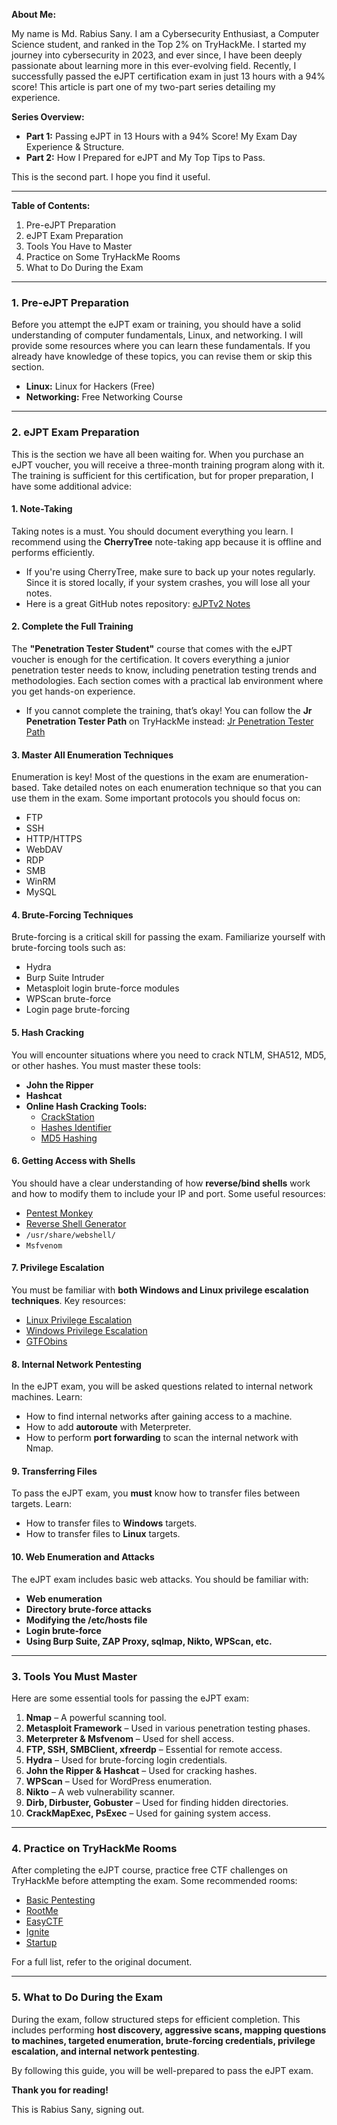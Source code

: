 **About Me:**

My name is Md. Rabius Sany. I am a Cybersecurity Enthusiast, a Computer Science student, and ranked in the Top 2% on TryHackMe. I started my journey into cybersecurity in 2023, and ever since, I have been deeply passionate about learning more in this ever-evolving field. Recently, I successfully passed the eJPT certification exam in just 13 hours with a 94% score! This article is part one of my two-part series detailing my experience.

**Series Overview:**

- **Part 1:** Passing eJPT in 13 Hours with a 94% Score! My Exam Day Experience & Structure.
- **Part 2:** How I Prepared for eJPT and My Top Tips to Pass.

This is the second part. I hope you find it useful.

---

**Table of Contents:**

1. Pre-eJPT Preparation
2. eJPT Exam Preparation
3. Tools You Have to Master
4. Practice on Some TryHackMe Rooms
5. What to Do During the Exam

---

### 1. Pre-eJPT Preparation

Before you attempt the eJPT exam or training, you should have a solid understanding of computer fundamentals, Linux, and networking. I will provide some resources where you can learn these fundamentals. If you already have knowledge of these topics, you can revise them or skip this section.

- **Linux:** Linux for Hackers (Free)
- **Networking:** Free Networking Course

---

### 2. eJPT Exam Preparation

This is the section we have all been waiting for. When you purchase an eJPT voucher, you will receive a three-month training program along with it. The training is sufficient for this certification, but for proper preparation, I have some additional advice:

#### 1. Note-Taking

Taking notes is a must. You should document everything you learn. I recommend using the **CherryTree** note-taking app because it is offline and performs efficiently.

- If you're using CherryTree, make sure to back up your notes regularly. Since it is stored locally, if your system crashes, you will lose all your notes.
- Here is a great GitHub notes repository: [eJPTv2 Notes](https://github.com/neilmadhava/EJPTv2-Notes.git)

#### 2. Complete the Full Training

The **"Penetration Tester Student"** course that comes with the eJPT voucher is enough for the certification. It covers everything a junior penetration tester needs to know, including penetration testing trends and methodologies. Each section comes with a practical lab environment where you get hands-on experience.

- If you cannot complete the training, that’s okay! You can follow the **Jr Penetration Tester Path** on TryHackMe instead: [Jr Penetration Tester Path](https://tryhackme.com/path/outline/jrpenetrationtester)

#### 3. Master All Enumeration Techniques

Enumeration is key! Most of the questions in the exam are enumeration-based. Take detailed notes on each enumeration technique so that you can use them in the exam. Some important protocols you should focus on:

- FTP
- SSH
- HTTP/HTTPS
- WebDAV
- RDP
- SMB
- WinRM
- MySQL

#### 4. Brute-Forcing Techniques

Brute-forcing is a critical skill for passing the exam. Familiarize yourself with brute-forcing tools such as:

- Hydra
- Burp Suite Intruder
- Metasploit login brute-force modules
- WPScan brute-force
- Login page brute-forcing

#### 5. Hash Cracking

You will encounter situations where you need to crack NTLM, SHA512, MD5, or other hashes. You must master these tools:

- **John the Ripper**
- **Hashcat**
- **Online Hash Cracking Tools:**
  - [CrackStation](https://crackstation.net/)
  - [Hashes Identifier](https://hashes.com/en/tools/hash_identifier)
  - [MD5 Hashing](https://md5hashing.net/)

#### 6. Getting Access with Shells

You should have a clear understanding of how **reverse/bind shells** work and how to modify them to include your IP and port. Some useful resources:

- [Pentest Monkey](https://pentestmonkey.net/)
- [Reverse Shell Generator](https://www.revshells.com/)
- `/usr/share/webshell/`
- `Msfvenom`

#### 7. Privilege Escalation

You must be familiar with **both Windows and Linux privilege escalation techniques**. Key resources:

- [Linux Privilege Escalation](https://github.com/Ignitetechnologies/Linux-Privilege-Escalation.git)
- [Windows Privilege Escalation](https://github.com/neilmadhava/EJPTv2-Notes/blob/main/Post-Exploitation/win-privesc.md)
- [GTFObins](https://gtfobins.github.io/)

#### 8. Internal Network Pentesting

In the eJPT exam, you will be asked questions related to internal network machines. Learn:

- How to find internal networks after gaining access to a machine.
- How to add **autoroute** with Meterpreter.
- How to perform **port forwarding** to scan the internal network with Nmap.

#### 9. Transferring Files

To pass the eJPT exam, you **must** know how to transfer files between targets. Learn:

- How to transfer files to **Windows** targets.
- How to transfer files to **Linux** targets.

#### 10. Web Enumeration and Attacks

The eJPT exam includes basic web attacks. You should be familiar with:

- **Web enumeration**
- **Directory brute-force attacks**
- **Modifying the /etc/hosts file**
- **Login brute-force**
- **Using Burp Suite, ZAP Proxy, sqlmap, Nikto, WPScan, etc.**

---

### 3. Tools You Must Master

Here are some essential tools for passing the eJPT exam:

1. **Nmap** – A powerful scanning tool.
2. **Metasploit Framework** – Used in various penetration testing phases.
3. **Meterpreter & Msfvenom** – Used for shell access.
4. **FTP, SSH, SMBClient, xfreerdp** – Essential for remote access.
5. **Hydra** – Used for brute-forcing login credentials.
6. **John the Ripper & Hashcat** – Used for cracking hashes.
7. **WPScan** – Used for WordPress enumeration.
8. **Nikto** – A web vulnerability scanner.
9. **Dirb, Dirbuster, Gobuster** – Used for finding hidden directories.
10. **CrackMapExec, PsExec** – Used for gaining system access.

---

### 4. Practice on TryHackMe Rooms

After completing the eJPT course, practice free CTF challenges on TryHackMe before attempting the exam. Some recommended rooms:

- [Basic Pentesting](https://tryhackme.com/room/basicpentestingjt)
- [RootMe](https://tryhackme.com/room/rrootme)
- [EasyCTF](https://tryhackme.com/room/easyctf)
- [Ignite](https://tryhackme.com/room/ignite)
- [Startup](https://tryhackme.com/room/startup)

For a full list, refer to the original document.

---

### 5. What to Do During the Exam

During the exam, follow structured steps for efficient completion. This includes performing **host discovery, aggressive scans, mapping questions to machines, targeted enumeration, brute-forcing credentials, privilege escalation, and internal network pentesting**.

By following this guide, you will be well-prepared to pass the eJPT exam.

**Thank you for reading!**

This is Rabius Sany, signing out.

